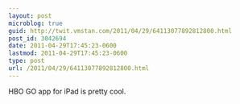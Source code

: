 ```yaml
---
layout: post
microblog: true
guid: http://twit.vmstan.com/2011/04/29/64113077892812800.html
post_id: 3042694
date: 2011-04-29T17:45:23-0600
lastmod: 2011-04-29T17:45:23-0600
type: post
url: /2011/04/29/64113077892812800.html
---
```

HBO GO app for iPad is pretty cool.
